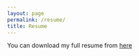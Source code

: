 ```yaml
---
layout: page
permalink: /resume/
title: Resume
---
```

You can download my full resume from <a href="https://www.github.com">here</a>